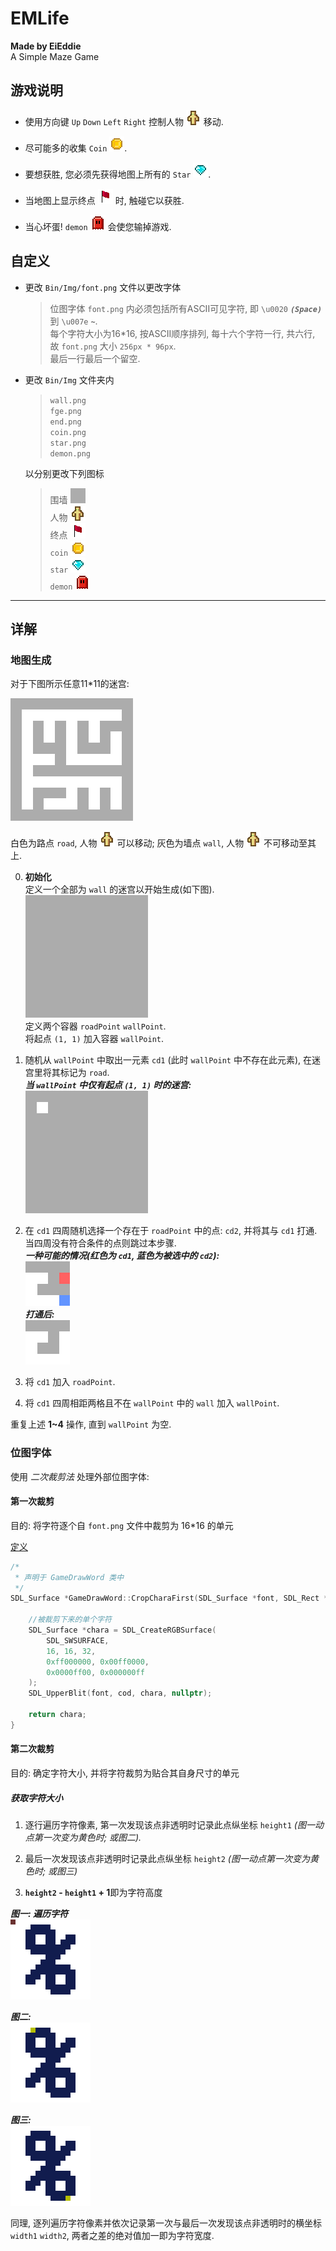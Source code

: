 # EMLife

**Made by EiEddie**  
A Simple Maze Game

## 游戏说明

- 使用方向键 `Up` `Down` `Left` `Right` 控制人物
  ![Fge](Bin/Img/fge.png)
  移动.

- 尽可能多的收集 `Coin`
  ![Coin](Bin/Img/coin.png).

- 要想获胜, 您必须先获得地图上所有的 `Star`
  ![Star](Bin/Img/star.png).

- 当地图上显示终点
  ![End](Bin/Img/end.png)
  时, 触碰它以获胜.

- 当心坏蛋! `demon`
  ![Demon](Bin/Img/demon.png)
  会使您输掉游戏.

## 自定义

- 更改 `Bin/Img/font.png` 文件以更改字体
  > 位图字体 `font.png` 内必须包括所有ASCII可见字符, 即 `\u0020` ***`(Space)`*** 到 `\u007e` ***`~`***.  
  每个字符大小为16*16, 按ASCII顺序排列, 每十六个字符一行, 共六行, 故 `font.png` 大小 `256px * 96px`.  
  最后一行最后一个留空.

- 更改 `Bin/Img` 文件夹内
  > `wall.png`  
  `fge.png`  
  `end.png`  
  `coin.png`  
  `star.png`  
  `demon.png`

  以分别更改下列图标
  > 围墙 ![Wall](Bin/Img/wall.png)  
  人物 ![Fge](Bin/Img/fge.png)  
  终点 ![End](Bin/Img/end.png)  
  `coin` ![Coin](Bin/Img/coin.png)  
  `star` ![Star](Bin/Img/star.png)  
  `demon` ![Demon](Bin/Img/demon.png)

_________

## 详解

### 地图生成

对于下图所示任意11*11的迷宫:

![Maze](Legend/maze.png)

白色为路点 `road`, 人物
![Fge](Bin/Img/fge.png)
可以移动; 灰色为墙点 `wall`, 人物
![Fge](Bin/Img/fge.png)
不可移动至其上.

0. **初始化**  
   定义一个全部为 `wall` 的迷宫以开始生成(如下图).  
   ![maze-begin](Legend/maze-begin.png)  
   定义两个容器 `roadPoint` `wallPoint`.  
   将起点 `(1, 1)` 加入容器 `wallPoint`.


1. 随机从 `wallPoint` 中取出一元素 `cd1` (此时 `wallPoint` 中不存在此元素), 在迷宫里将其标记为 `road`.  
   ***当 `wallPoint` 中仅有起点 `(1, 1)` 时的迷宫:***  
   ![maze](Legend/maze-1.png)


2. 在 `cd1` 四周随机选择一个存在于 `roadPoint` 中的点: `cd2`, 并将其与 `cd1` 打通.  
   当四周没有符合条件的点则跳过本步骤.  
   ***一种可能的情况(红色为 `cd1`, 蓝色为被选中的 `cd2`):***  
   ![maze-before](Legend/maze-2-1.png)  
   ***打通后:***  
   ![maze-after](Legend/maze-2-2.png)


3. 将 `cd1` 加入 `roadPoint`.


4. 将 `cd1` 四周相距两格且不在 `wallPoint` 中的 `wall` 加入 `wallPoint`.

重复上述 **1~4** 操作, 直到 `wallPoint` 为空.

### 位图字体

使用 *二次裁剪法* 处理外部位图字体:

#### 第一次裁剪

目的: 将字符逐个自 `font.png` 文件中裁剪为 16*16 的单元

[定义](Src/Draw/gameDrawWord.cpp)
```c++
/*
 * 声明于 GameDrawWord 类中
 */
SDL_Surface *GameDrawWord::CropCharaFirst(SDL_Surface *font, SDL_Rect *cod) {
	
	//被裁剪下来的单个字符
	SDL_Surface *chara = SDL_CreateRGBSurface(
		SDL_SWSURFACE,
		16, 16, 32,
		0xff000000, 0x00ff0000,
		0x0000ff00, 0x000000ff
	);
	SDL_UpperBlit(font, cod, chara, nullptr);
	
	return chara;
}
```

#### 第二次裁剪

目的: 确定字符大小, 并将字符裁剪为贴合其自身尺寸的单元

##### 获取字符大小

1. 逐行遍历字符像素, 第一次发现该点非透明时记录此点纵坐标 `height1` *(图一动点第一次变为黄色时; 或图二).*  

2. 最后一次发现该点非透明时记录此点纵坐标 `height2` *(图一动点第一次变为黄色时; 或图三)*  

3. **`height2` - `height1` + 1**即为字符高度

***图一: 遍历字符***  
![size-1](Legend/getCharaSize.gif)  

***图二:***  
![size-2](Legend/size-2.png)  

***图三:***  
![size-3](Legend/size-3.png)  

同理, 逐列遍历字符像素并依次记录第一次与最后一次发现该点非透明时的横坐标 `width1` `width2`, 
两者之差的绝对值加一即为字符宽度.  